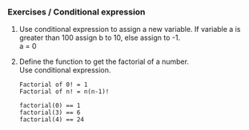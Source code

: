 ### Exercises / Conditional expression

1. Use conditional expression to assign a new variable.
   If variable a is greater than 100 assign b to 10, else assign to -1.  
   a = 0  

2. Define the function to get the factorial of a number.   
   Use conditional expression. 
   ``` 
   Factorial of 0! = 1  
   Factorial of n! = n(n-1)! 

   factorial(0) == 1  
   factorial(3) == 6  
   factorial(4) == 24  
   ```